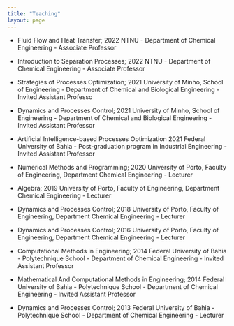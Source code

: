 ```yaml
---
title: "Teaching"
layout: page
---
```


  - Fluid Flow and Heat Transfer; 2022 NTNU - Department of Chemical Engineering - Associate Professor

  - Introduction to Separation Processes; 2022 NTNU - Department of Chemical Engineering - Associate Professor

  - Strategies of Processes Optimization; 2021 University of Minho, School of Engineering - Department of Chemical and Biological  Engineering - Invited Assistant Professo

  - Dynamics and Processes Control; 2021 University of Minho, School of Engineering - Department of Chemical and Biological  Engineering - Invited Assistant Professor

  - Artificial Intelligence-based Processes Optimization 2021 Federal University of Bahia - Post-graduation program in Industrial Engineering -  Invited Assistant Professor

  - Numerical Methods and Programming; 2020 University of Porto, Faculty of Engineering, Department Chemical Engineering - Lecturer

  - Algebra; 2019 University of Porto, Faculty of Engineering, Department Chemical Engineering - Lecturer

  - Dynamics and Processes Control;  2018 University of Porto, Faculty of Engineering, Department Chemical Engineering - Lecturer

  - Dynamics and Processes Control; 2016 University of Porto, Faculty of Engineering, Department Chemical Engineering - Lecturer

  - Computational Methods in Engineering; 2014 Federal University of Bahia - Polytechnique School - Department of Chemical Engineering -  Invited Assistant Professor

  - Mathematical And Computational Methods in Engineering; 2014 Federal University of Bahia - Polytechnique School - Department of Chemical Engineering -  Invited Assistant Professor

  - Dynamics and Processes Control;  2013 Federal University of Bahia - Polytechnique School - Department of Chemical Engineering -  Lecturer
